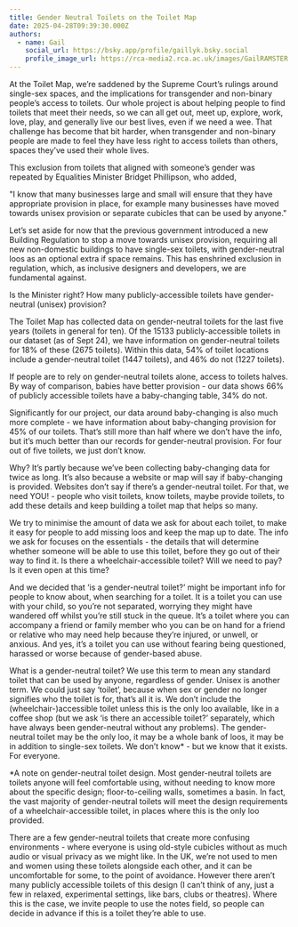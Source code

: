 ```yaml
---
title: Gender Neutral Toilets on the Toilet Map
date: 2025-04-28T09:39:30.000Z
authors:
  - name: Gail
    social_url: https://bsky.app/profile/gaillyk.bsky.social
    profile_image_url: https://rca-media2.rca.ac.uk/images/GailRAMSTER.2e16d0ba.fill-456x456.jpg
---
```


At the Toilet Map, we’re saddened by the Supreme Court’s rulings around single-sex spaces, and the implications for transgender and non-binary people’s access to toilets. Our whole project is about helping people to find toilets that meet their needs, so we can all get out, meet up, explore, work, love, play, and generally live our best lives, even if we need a wee. That challenge has become that bit harder, when transgender and non-binary people are made to feel they have less right to access toilets than others, spaces they’ve used their whole lives.

This exclusion from toilets that aligned with someone’s gender was repeated by Equalities Minister Bridget Phillipson, who added,

"I know that many businesses large and small will ensure that they have appropriate provision in place, for example many businesses have moved towards unisex provision or separate cubicles that can be used by anyone."

Let’s set aside for now that the previous government introduced a new Building Regulation to stop a move towards unisex provision, requiring all new non-domestic buildings to have single-sex toilets, with gender-neutral loos as an optional extra if space remains. This has enshrined exclusion in regulation, which, as inclusive designers and developers, we are fundamental against.

Is the Minister right? How many publicly-accessible toilets have gender-neutral (unisex) provision?

The Toilet Map has collected data on gender-neutral toilets for the last five years (toilets in general for ten). Of the 15133 publicly-accessible toilets in our dataset (as of Sept 24), we have information on gender-neutral toilets for 18% of these (2675 toilets). Within this data, 54% of toilet locations include a gender-neutral toilet (1447 toilets), and 46% do not (1227 toilets).

If people are to rely on gender-neutral toilets alone, access to toilets halves. By way of comparison, babies have better provision - our data shows 66% of publicly accessible toilets have a baby-changing table, 34% do not.

Significantly for our project, our data around baby-changing is also much more complete - we have information about baby-changing provision for 45% of our toilets. That’s still more than half where we don’t have the info, but it’s much better than our records for gender-neutral provision. For four out of five toilets, we just don’t know.

Why? It’s partly because we’ve been collecting baby-changing data for twice as long. It’s also because a website or map will say if baby-changing is provided. Websites don’t say if there’s a gender-neutral toilet. For that, we need YOU! - people who visit toilets, know toilets, maybe provide toilets, to add these details and keep building a toilet map that helps so many.

We try to minimise the amount of data we ask for about each toilet, to make it easy for people to add missing loos and keep the map up to date. The info we ask for focuses on the essentials - the details that will determine whether someone will be able to use this toilet, before they go out of their way to find it. Is there a wheelchair-accessible toilet? Will we need to pay? Is it even open at this time?

And we decided that ‘is a gender-neutral toilet?’ might be important info for people to know about, when searching for a toilet. It is a toilet you can use with your child, so you’re not separated, worrying they might have wandered off whilst you’re still stuck in the queue. It’s a toilet where you can accompany a friend or family member who you can be on hand for a friend or relative who may need help because they’re injured, or unwell, or anxious. And yes, it’s a toilet you can use without fearing being questioned, harassed or worse because of gender-based abuse.

What is a gender-neutral toilet? We use this term to mean any standard toilet that can be used by anyone, regardless of gender. Unisex is another term. We could just say ‘toilet’, because when sex or gender no longer signifies who the toilet is for, that’s all it is. We don’t include the (wheelchair-)accessible toilet unless this is the only loo available, like in a coffee shop (but we ask ‘is there an accessible toilet?’ separately, which have always been gender-neutral without any problems). The gender-neutral toilet may be the only loo, it may be a whole bank of loos, it may be in addition to single-sex toilets. We don’t know\* - but we know that it exists. For everyone.

\*A note on gender-neutral toilet design. Most gender-neutral toilets are toilets anyone will feel comfortable using, without needing to know more about the specific design; floor-to-ceiling walls, sometimes a basin. In fact, the vast majority of gender-neutral toilets will meet the design requirements of a wheelchair-accessible toilet, in places where this is the only loo provided.

There are a few gender-neutral toilets that create more confusing environments - where everyone is using old-style cubicles without as much audio or visual privacy as we might like. In the UK, we’re not used to men and women using these toilets alongside each other, and it can be uncomfortable for some, to the point of avoidance. However there aren’t many publicly accessible toilets of this design (I can’t think of any, just a few in relaxed, experimental settings, like bars, clubs or theatres). Where this is the case, we invite people to use the notes field, so people can decide in advance if this is a toilet they’re able to use.

